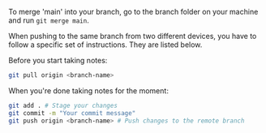 To merge 'main' into your branch, go to the branch folder on your machine and run `git merge main`. 

When pushing to the same branch from two different devices, you have to follow a specific set of instructions. They are listed below. 

Before you start taking notes:
```Bash
git pull origin <branch-name>
```

When you're done taking notes for the moment:
```bash
git add . # Stage your changes
git commit -m "Your commit message"
git push origin <branch-name> # Push changes to the remote branch
```

